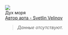 <div cover-w>
    <img src="sea/pic.jpg">
    <div title-container><div title>Дух моря</div></div>
</div>
<div credits><a href="https://www.artstation.com/velinov">Автор арта - Svetlin Velinov</a></div>

<blockquote center warning>

*Данные отсутствуют.*
</blockquote>